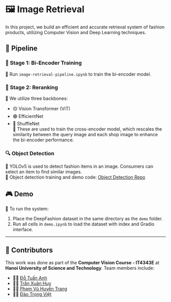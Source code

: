 # 🖼️ Image Retrieval

In this project, we build an efficient and accurate retrieval system of fashion products, utilizing Computer Vision and Deep Learning techniques.

## 🚀 Pipeline

### 🏁 Stage 1: Bi-Encoder Training  
📌 Run `image-retrieval-pipeline.ipynb` to train the bi-encoder model.

### 🎯 Stage 2: Reranking  
📌 We utilize three backbones:
- 🟡 Vision Transformer (ViT)
- 🟢 EfficientNet
- 🔵 ShuffleNet  
📌 These are used to train the cross-encoder model, which rescales the similarity between the query image and each shop image to enhance the bi-encoder performance.

### 🔍 Object Detection  
📌 YOLOv5 is used to detect fashion items in an image. Consumers can select an item to find similar images.  
📌 Object detection training and demo code: [Object Detection Repo](https://github.com/PhamVuHuyenTrang/Image_Retrieval/tree/main/Object_Detection)

## 🎮 Demo
📌 To run the system:
1. Place the DeepFashion dataset in the same directory as the `demo` folder.
2. Run all cells in `demo.ipynb` to load the dataset with index and Gradio interface.

---

## 👥 Contributors
This work was done as part of the **Computer Vision Course - IT4343E** at **Hanoi University of Science and Technology**. Team members include:

- 👨‍💻 [Đỗ Tuấn Anh](https://github.com/AnhDt-dsai)
- 👨‍💻 [Trần Xuân Huy](https://github.com/TranXuanHuy267)
- 👩‍💻 [Phạm Vũ Huyền Trang](https://github.com/PhamVuHuyenTrang)
- 👨‍💻 [Đào Trọng Việt](https://github.com/viet-data)

